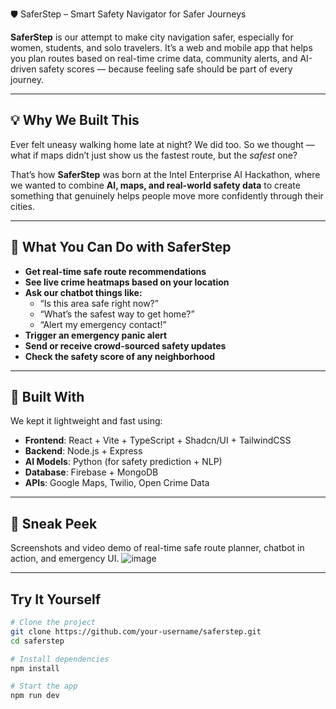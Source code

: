 🛡️ SaferStep – Smart Safety Navigator for Safer Journeys

**SaferStep** is our attempt to make city navigation safer, especially for women, students, and solo travelers. It’s a web and mobile app that helps you plan routes based on real-time crime data, community alerts, and AI-driven safety scores — because feeling safe should be part of every journey.

---

## 💡 Why We Built This

Ever felt uneasy walking home late at night? We did too. So we thought — what if maps didn’t just show us the fastest route, but the *safest* one?

That’s how **SaferStep** was born at the Intel Enterprise AI Hackathon, where we wanted to combine **AI, maps, and real-world safety data** to create something that genuinely helps people move more confidently through their cities.

---

## 🚀 What You Can Do with SaferStep

- **Get real-time safe route recommendations**
- **See live crime heatmaps based on your location**
- **Ask our chatbot things like:**
  - “Is this area safe right now?”
  - “What’s the safest way to get home?”
  - “Alert my emergency contact!”
- **Trigger an emergency panic alert**
- **Send or receive crowd-sourced safety updates**
- **Check the safety score of any neighborhood**

---

## 🧠 Built With

We kept it lightweight and fast using:

- **Frontend**: React + Vite + TypeScript + Shadcn/UI + TailwindCSS
- **Backend**: Node.js + Express
- **AI Models**: Python (for safety prediction + NLP)
- **Database**: Firebase + MongoDB
- **APIs**: Google Maps, Twilio, Open Crime Data

---

## 📸 Sneak Peek

Screenshots and video demo of real-time safe route planner, chatbot in action, and emergency UI.
![image](https://github.com/user-attachments/assets/010cb4a7-39ec-4240-8d11-dd1246305cb9)



---

## Try It Yourself

```bash
# Clone the project
git clone https://github.com/your-username/saferstep.git
cd saferstep

# Install dependencies
npm install

# Start the app
npm run dev
